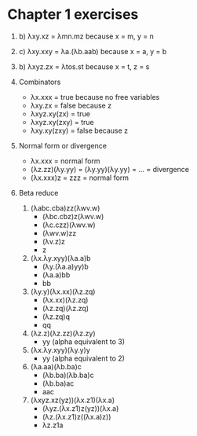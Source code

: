 Chapter 1 exercises
===

1. b) λxy.xz = λmn.mz because x = m, y = n

2. c) λxy.xxy = λa.(λb.aab) because x = a, y = b

3. b) λxyz.zx = λtos.st because x = t, z = s

4. Combinators
    * λx.xxx = true because no free variables
    * λxy.zx = false because z
    * λxyz.xy(zx) = true
    * λxyz.xy(zxy) = true
    * λxy.xy(zxy) = false because z

5. Normal form or divergence
    * λx.xxx = normal form
    * (λz.zz)(λy.yy) = (λy.yy)(λy.yy) = ... = divergence
    * (λx.xxx)z = zzz = normal form

6. Beta reduce
    1. (λabc.cba)zz(λwv.w)
        * (λbc.cbz)z(λwv.w)
        * (λc.czz)(λwv.w)
        * (λwv.w)zz
        * (λv.z)z
        * z
    2. (λx.λy.xyy)(λa.a)b
        * (λy.(λa.a)yy)b
        * (λa.a)bb
        * bb
    3. (λy.y)(λx.xx)(λz.zq)
        * (λx.xx)(λz.zq)
        * (λz.zq)(λz.zq)
        * (λz.zq)q
        * qq
    4. (λz.z)(λz.zz)(λz.zy)
        * yy (alpha equivalent to 3)
    5. (λx.λy.xyy)(λy.y)y
        * yy  (alpha equivalent to 2)
    6. (λa.aa)(λb.ba)c
        * (λb.ba)(λb.ba)c
        * (λb.ba)ac
        * aac
    7. (λxyz.xz(yz))(λx.z1)(λx.a)
        * (λyz.(λx.z1)z(yz))(λx.a)
        * (λz.(λx.z1)z((λx.a)z))
        * λz.z1a